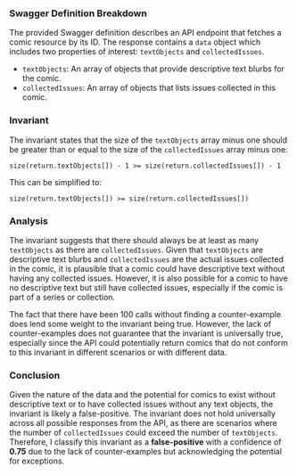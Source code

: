 ### Swagger Definition Breakdown
The provided Swagger definition describes an API endpoint that fetches a comic resource by its ID. The response contains a `data` object which includes two properties of interest: `textObjects` and `collectedIssues`. 

- `textObjects`: An array of objects that provide descriptive text blurbs for the comic.
- `collectedIssues`: An array of objects that lists issues collected in this comic.

### Invariant
The invariant states that the size of the `textObjects` array minus one should be greater than or equal to the size of the `collectedIssues` array minus one:

`size(return.textObjects[]) - 1 >= size(return.collectedIssues[]) - 1`

This can be simplified to:

`size(return.textObjects[]) >= size(return.collectedIssues[])` 

### Analysis
The invariant suggests that there should always be at least as many `textObjects` as there are `collectedIssues`. Given that `textObjects` are descriptive text blurbs and `collectedIssues` are the actual issues collected in the comic, it is plausible that a comic could have descriptive text without having any collected issues. However, it is also possible for a comic to have no descriptive text but still have collected issues, especially if the comic is part of a series or collection. 

The fact that there have been 100 calls without finding a counter-example does lend some weight to the invariant being true. However, the lack of counter-examples does not guarantee that the invariant is universally true, especially since the API could potentially return comics that do not conform to this invariant in different scenarios or with different data.

### Conclusion
Given the nature of the data and the potential for comics to exist without descriptive text or to have collected issues without any text objects, the invariant is likely a false-positive. The invariant does not hold universally across all possible responses from the API, as there are scenarios where the number of `collectedIssues` could exceed the number of `textObjects`. Therefore, I classify this invariant as a **false-positive** with a confidence of **0.75** due to the lack of counter-examples but acknowledging the potential for exceptions.
